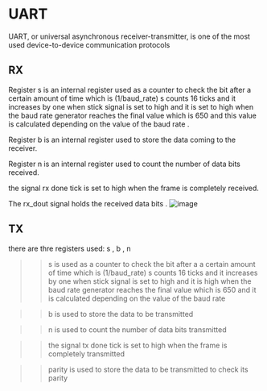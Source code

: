 # UART
UART, or universal asynchronous receiver-transmitter, is one of the most used device-to-device communication protocols 

RX
---------

Register s is an internal register used as a counter to check the bit after a  certain amount of time which is (1/baud_rate) s counts 16 ticks and it increases by one when stick signal is set to high and it is set to high when the baud rate generator reaches the final value which is 650 and this value is calculated depending on the value of the baud rate .

Register b is an internal register used to store the data coming to the receiver.

Register n is an internal register used to count the number of data bits received.

the signal rx done tick is set to high when the frame is completely received.

The rx_dout signal holds the received data bits .
![image](https://github.com/Omarafifi1/UART/assets/106562602/6a5725ad-0fbe-4bb7-9133-a457d25f6647)




TX
---------
there are thre registers used: s , b , n
>>s is used as a counter to check the bit after a a certain amount of time which is (1/baud_rate) 
s counts 16 ticks and it increases by one when stick signal is set to high and it is high when the baud rate generator reaches the final value which is 650
and it is calculated depending on the value of the baud rate 


>>b is used to store the data to be transmitted 

>>n is used to count the number of data bits  transmitted 


>>the signal tx done tick is set to high when the  frame is completely transmitted 


>>parity  is used to store the data to be transmitted to check its parity 
